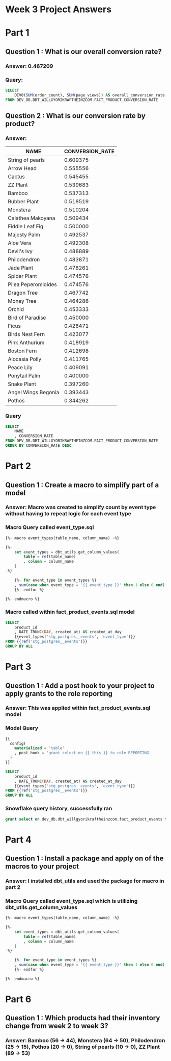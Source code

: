 # Week 3 Project Answers

# Part 1
## Question 1 : What is our overall conversion rate?
### Answer: 0.467209

### Query:
```SQL
SELECT
    DIV0(SUM(order_count), SUM(page_views)) AS overall_conversion_rate
FROM DEV_DB.DBT_WILLGYORIKRAFTHEINZCOM.FACT_PRODUCT_CONVERSION_RATE
```

## Question 2 : What is our conversion rate by product?
### Answer:
| NAME                | CONVERSION_RATE |
| ------------------- | --------------- |
| String of pearls    | 0.609375        |
| Arrow Head          | 0.555556        |
| Cactus              | 0.545455        |
| ZZ Plant            | 0.539683        |
| Bamboo              | 0.537313        |
| Rubber Plant        | 0.518519        |
| Monstera            | 0.510204        |
| Calathea Makoyana   | 0.509434        |
| Fiddle Leaf Fig     | 0.500000        |
| Majesty Palm        | 0.492537        |
| Aloe Vera           | 0.492308        |
| Devil's Ivy         | 0.488889        |
| Philodendron        | 0.483871        |
| Jade Plant          | 0.478261        |
| Spider Plant        | 0.474576        |
| Pilea Peperomioides | 0.474576        |
| Dragon Tree         | 0.467742        |
| Money Tree          | 0.464286        |
| Orchid              | 0.453333        |
| Bird of Paradise    | 0.450000        |
| Ficus               | 0.426471        |
| Birds Nest Fern     | 0.423077        |
| Pink Anthurium      | 0.418919        |
| Boston Fern         | 0.412698        |
| Alocasia Polly      | 0.411765        |
| Peace Lily          | 0.409091        |
| Ponytail Palm       | 0.400000        |
| Snake Plant         | 0.397260        |
| Angel Wings Begonia | 0.393443        |
| Pothos              | 0.344262        |
### Query 
```SQL
SELECT
    NAME
    , CONVERSION_RATE
FROM DEV_DB.DBT_WILLGYORIKRAFTHEINZCOM.FACT_PRODUCT_CONVERSION_RATE
ORDER BY CONVERSION_RATE DESC
```
# Part 2
## Question 1 : Create a macro to simplify part of a model
### Answer: Macro was created to simplify count by event type without having to repeat logic for each event type

### Macro Query called event_type.sql
```SQL
{%- macro event_types(table_name, column_name) -%}

{%- 
    set event_types = dbt_utils.get_column_values(
        table = ref(table_name)
        , column = column_name
    )
-%}

    {%- for event_type in event_types %}
    , sum(case when event_type = '{{ event_type }}' then 1 else 0 end) as {{ event_type }}s
    {%- endfor %}

{%- endmacro %}
```

### Macro called within fact_product_events.sql model
```SQL
SELECT
    product_id
    , DATE_TRUNC(DAY, created_at) AS created_at_day
    {{event_types('stg_postgres__events', 'event_type')}}
FROM {{ref('stg_postgres__events')}}
GROUP BY ALL
```

# Part 3
## Question 1 : Add a post hook to your project to apply grants to the role reporting
### Answer: This was applied within fact_product_events.sql model

### Model Query
```SQL
{{
  config(
    materialized = 'table'
    , post_hook = 'grant select on {{ this }} to role REPORTING'
  )
}}

SELECT
    product_id
    , DATE_TRUNC(DAY, created_at) AS created_at_day
    {{event_types('stg_postgres__events', 'event_type')}}
FROM {{ref('stg_postgres__events')}}
GROUP BY ALL
```

### Snowflake query history, successfully ran
```SQL
grant select on dev_db.dbt_willgyorikraftheinzcom.fact_product_events to role REPORTING
```

# Part 4
## Question 1 : Install a package and apply on of the macros to your project
### Answer: I installed dbt_utils and used the package for macro in part 2

### Macro Query called event_type.sql which is utilizing dbt_utils.get_column_values
```SQL
{%- macro event_types(table_name, column_name) -%}

{%- 
    set event_types = dbt_utils.get_column_values(
        table = ref(table_name)
        , column = column_name
    )
-%}

    {%- for event_type in event_types %}
    , sum(case when event_type = '{{ event_type }}' then 1 else 0 end) as {{ event_type }}s
    {%- endfor %}

{%- endmacro %}
```
# Part 6
## Question 1 : Which products had their inventory change from week 2 to week 3?
### Answer: Bamboo (56 -> 44), Monstera (64 -> 50), Philodendron (25 -> 15), Pothos (20 -> 0), String of pearls (10 -> 0), ZZ Plant (89 -> 53)